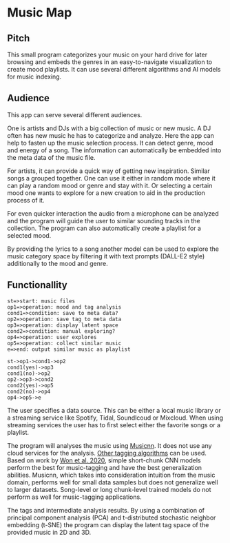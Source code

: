 # Music Map

## Pitch

This small program categorizes your music on your hard drive for later browsing and embeds the genres in an easy-to-navigate visualization to create mood playlists.
It can use several different algorithms and AI models for music indexing.

## Audience

This app can serve several different audiences.

One is artists and DJs with a big collection of music or new music.
A DJ often has new music he has to categorize and analyze.
Here the app can help to fasten up the music selection process.
It can detect genre, mood and energy of a song.
The information can automatically be embedded into the meta data of the music file.

For artists, it can provide a quick way of getting new inspiration.
Similar songs a grouped together.
One can use it either in random mode where it can play a random mood or genre and stay with it.
Or selecting a certain mood one wants to explore for a new creation to aid in the production process of it.

For even quicker interaction the audio from a microphone can be analyzed and the program will guide the user to similar sounding tracks in the collection.
The program can also automatically create a playlist for a selected mood.

By providing the lyrics to a song another model can be used to explore the music category space by filtering it with text prompts (DALL-E2 style) additionally to the mood and genre.

## Functionallity

```flow
st=>start: music files
op1=>operation: mood and tag analysis
cond1=>condition: save to meta data?
op2=>operation: save tag to meta data
op3=>operation: display latent space
cond2=>condition: manual exploring?
op4=>operation: user explores
op5=>operation: collect similar music
e=>end: output similar music as playlist

st->op1->cond1->op2
cond1(yes)->op3
cond1(no)->op2
op2->op3->cond2
cond2(yes)->op5
cond2(no)->op4
op4->op5->e
```

The user specifies a data source.
This can be either a local music library or a streaming service like Spotify, Tidal, Soundlcoud or Mixcloud.
When using streaming services the user has to first select either the favorite songs or a playlist.

The program will analyses the music using [Musicnn](https://github.com/jordipons/musicnn).
It does not use any cloud services for the analysis.
[Other tagging algorithms](https://github.com/minzwon/sota-music-tagging-models) can be used.
Based on work by [Won et al. 2020](https://arxiv.org/abs/2006.00751), simple short-chunk CNN models perform the best for music-tagging and have the best generalization abilities.
Musicnn, which takes into consideration intuition from the music domain, performs well for small data samples but does not generalize well to larger datasets.
Song-level or long chunk-level trained models do not perform as well for music-tagging applications.

The tags and intermediate analysis results. 
By using a combination of principal component analysis (PCA) and t-distributed stochastic neighbor embedding (t-SNE) the program can display the latent tag space of the provided music in 2D and 3D.

